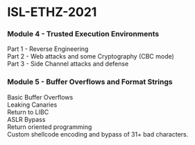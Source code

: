 # ISL-ETHZ-2021

### Module 4 - Trusted Execution Environments                       
Part 1 - Reverse Engineering                       
Part 2 - Web attacks and some Cryptography (CBC mode)                       
Part 3 - Side Channel attacks and defense                       

### Module 5 - Buffer Overflows and Format Strings                       
Basic Buffer Overflows                       
Leaking Canaries                       
Return to LIBC                       
ASLR Bypass                       
Return oriented programming                       
Custom shellcode encoding and bypass of 31+ bad characters.                       




